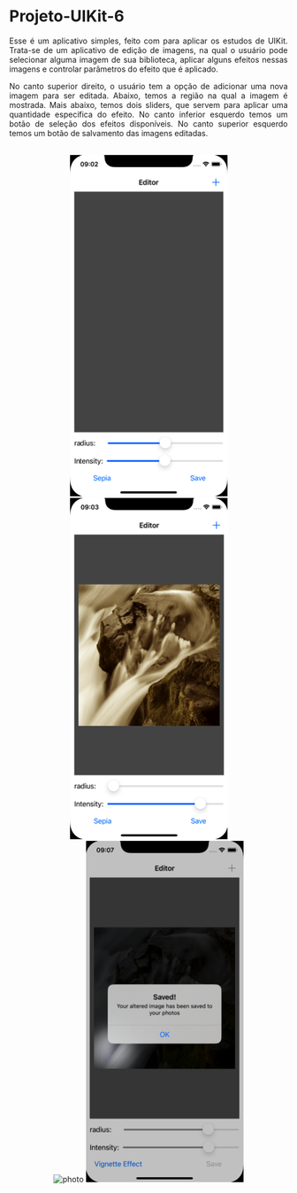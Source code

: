 <div align ="justify">

#  Projeto-UIKit-6

Esse é um aplicativo simples, feito com para aplicar os estudos de UIKit. Trata-se de um aplicativo de edição de imagens, na qual o usuário pode selecionar alguma imagem de sua biblioteca, aplicar alguns efeitos nessas imagens e controlar parâmetros do efeito que é aplicado.

No canto superior direito, o usuário tem a opção de adicionar uma nova imagem para ser editada. Abaixo, temos a região na qual a imagem é mostrada. Mais abaixo, temos dois sliders, que servem para aplicar uma quantidade específica do efeito. No canto inferior esquerdo temos um botão de seleção dos efeitos disponíveis. No canto superior esquerdo temos um botão de salvamento das imagens editadas.

<br>
<div align="center">
<img src="imagens/tela inicial.png" alt="photo" width="285" height="617'">
<img src="imagens/tela efeito aplicado.png" alt="photo" width="285" height="617'">
<br>
<img src="imagens/tela botão de efeitos.png" alt="photo" width="285" height="617'">
<img src="imagens/tela save.png" alt="photo" width="285" height="617'">
</div>
